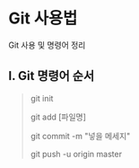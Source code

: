 # Git 사용법

Git 사용 및 명령어 정리



## l. Git 명령어 순서

>  git init
>
> git add [파일명]
>
> git commit -m "넣을 메세지"
>
> git push -u origin master

